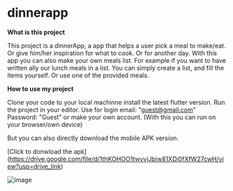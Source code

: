 # dinnerapp


**What is this project**

This project is a dinnerApp,  a app that helps a user pick a meal to make/eat. Or give him/her inspiration for what to cook.
Or for another day.  With this app you can also make your own meals list. For example if you want  to have written ally our lunch meals in a list.
You can simply create a list, and fill the items yourself. Or use one of the provided meals. 


 **How to use my project** 

Clone your code to your local  machinne install the latest flutter version. 
Run the project in your editor.
Use for login email: "guest@gmail.com"
Password: "Guest"
or make your  own account. 
(With this you can run on your browser/own device) 

But you can also directly download the  mobile APK version.

[Click to donwload the apk] (https://drive.google.com/file/d/1thKOHOO1twvvjJbiw81XDi0fXfW27cwH/view?usp=drive_link)


![image](https://github.com/user-attachments/assets/917c7619-fc3b-40dc-8b5a-48e9cc315ca6)
